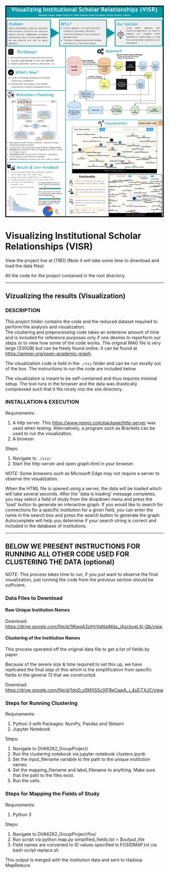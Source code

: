 ![Presentation Poster](poster.png)

# Visualizing Institutional Scholar Relationships (VISR)

View the project live at [TBD] (Note it will take some time to download and load the data files)

All the code for the project contained in the root directory.

---------------------------------------------------

## Vizualizing the results (Visualization)

### DESCRIPTION
This project folder contains the code and the reduced dataset required to perform the analysis and visualization.  
The clustering and preprocessing code takes an extensive amount of time and is included for reference purposes only
if one desires to reperform our steps or to view how some of the code works. The original MAG file is very large (330GB)
but can be freely found online. It can be found at https://aminer.org/open-academic-graph.

The visualization code is held in the `./viz` folder and can be run mostly out of the box. The instructions to run
the code are included below.

The visualization is meant to be self-contained and thus requires minimal setup. The tool runs in the browser and the
data was drastically compressed such that it fits nicely into the site directory.

### INSTALLATION & EXECUTION
Requirements:
1. A http server. This https://www.npmjs.com/package/http-server was used when testing. Alternatively, a program such as Brackets can be used to run the visualization.
2. A browser

Steps:
1. Navigate to `./viz/`
2. Start the http-server and open graph.html in your browser.

*NOTE:* Some browsers such as Microsoft Edge may not require a server to observe the visualization.

When the HTML file is opened using a server, the data will be loaded which will take several seconds.
After the 'data is loading' message completes, you may select a field of study from the dropdown menu
and press the 'load' button to generate an interactive graph. If you would like to search for connections
for a specific institution for a given field, you can enter the name in the search box and press the
search button to generate the graph. Autocomplete will help you determine if your search string is correct
and included in the database of institutions.

---------------------------------------------------

## BELOW WE PRESENT INSTRUCTIONS FOR RUNNING ALL OTHER CODE USED FOR CLUSTERING THE DATA (optional)

*NOTE:* This process takes time to run, if you just want to observe the final visualization, just running the code from the previous section should be sufficient.

### Data Files to Download

#### Raw Unique Institution Names

Download: https://drive.google.com/file/d/1lKwpA3zjHrVqNqjMds_jAscbyeL4i-Qb/view

#### Clustering of the Institution Names

This process operated off the original data file to get a list of fields by paper.

Because of the severe size & time required to set this up, we have replicated the
final step of this which is the simplification from specific fields to the general
13 that we constructed.

Download: https://drive.google.com/file/d/1doD_s5MXSSc0jFReCaajA_j_4sEiTXJC/view

### Steps for Running Clustering

Requirements:
1. Python 3 with Packages: NumPy, Pandas and Sklearn
2. Jupyter Notebook

Steps:
1. Navigate to DVA6262_GroupProject/
2. Run the clustering notebook via jupyter notebook clusters.ipynb
3. Set the input_filename variable to the path to the unique institution names.
4. Set the mapping_filename and label_filename to anything. Make sure that the path to the files exist.
5. Run the cells.

### Steps for Mapping the Fields of Study

Requirements:
1. Python 3

Steps:
1. Navigate to DVA6262_GroupProject/fos/
2. Run script via python map.py simplified_fields.txt > $output_file
3. Field names are converted to ID values specified in FOSIDMAP.txt via bash script replace.sh

This output is merged with the institution data and sent to Hadoop MapReduce
